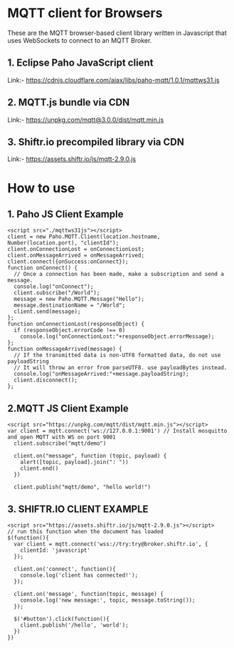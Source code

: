 # MQTT client for Browsers
These are the MQTT browser-based client library written in Javascript that uses WebSockets to connect to an MQTT Broker.

## 1. Eclipse Paho JavaScript client
Link:- https://cdnjs.cloudflare.com/ajax/libs/paho-mqtt/1.0.1/mqttws31.js

## 2. MQTT.js bundle via CDN
Link:-  https://unpkg.com/mqtt@3.0.0/dist/mqtt.min.js

## 3. Shiftr.io precompiled library via CDN
Link:- https://assets.shiftr.io/js/mqtt-2.9.0.js

# How to use

## 1. Paho JS Client Example
```
<script src="./mqttws31js"></script>
client = new Paho.MQTT.Client(location.hostname, Number(location.port), "clientId");
client.onConnectionLost = onConnectionLost;
client.onMessageArrived = onMessageArrived;
client.connect({onSuccess:onConnect});
function onConnect() {
  // Once a connection has been made, make a subscription and send a message.
  console.log("onConnect");
  client.subscribe("/World");
  message = new Paho.MQTT.Message("Hello");
  message.destinationName = "/World";
  client.send(message);
};
function onConnectionLost(responseObject) {
  if (responseObject.errorCode !== 0)
    console.log("onConnectionLost:"+responseObject.errorMessage);
};
function onMessageArrived(message) {
  // If the transmitted data is non-UTF8 formatted data, do not use payloadString
  // It will throw an error from parseUTF8. use payloadBytes instead.
  console.log("onMessageArrived:"+message.payloadString);
  client.disconnect();
};
```
## 2.MQTT JS Client Example
```
<script src="https://unpkg.com/mqtt/dist/mqtt.min.js"></script>
var client = mqtt.connect('ws://127.0.0.1:9001') // Install mosquitto and open MQTT with WS on port 9001
  client.subscribe("mqtt/demo")

  client.on("message", function (topic, payload) {
    alert([topic, payload].join(": "))
    client.end()
  })

  client.publish("mqtt/demo", "hello world!")
```
## 3. SHIFTR.IO CLIENT EXAMPLE
```
<script src="https://assets.shiftr.io/js/mqtt-2.9.0.js"></script>
// run this function when the document has loaded
$(function(){
  var client = mqtt.connect('wss://try:try@broker.shiftr.io', {
    clientId: 'javascript'
  });

  client.on('connect', function(){
    console.log('client has connected!');
  });

  client.on('message', function(topic, message) {
    console.log('new message:', topic, message.toString());
  });

  $('#button').click(function(){
    client.publish('/hello', 'world');
  })
})
```
